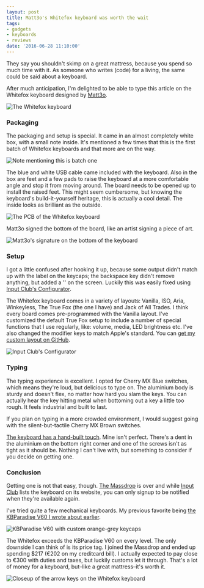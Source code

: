```yaml
---
layout: post
title: Matt3o's Whitefox keyboard was worth the wait
tags:
- gadgets
- keyboards
- reviews
date: '2016-06-28 11:10:00'
---
```


They say you shouldn't skimp on a great mattress, because you spend so much time with it. As someone who writes (code) for a living, the same could be said about a keyboard.

After much anticipation, I'm delighted to be able to type this article on the Whitefox keyboard designed by [Matt3o](http://matt3o.com).

![The Whitefox keyboard](/assets/blog/IMG_2674.jpg)

### Packaging

The packaging and setup is special. It came in an almost completely white box, with a small note inside. It's mentioned a few times that this is the first batch of Whitefox keyboards and that more are on the way.

![Note mentioning this is batch one](/assets/blog/IMG_2668.jpg)

The blue and white USB cable came included with the keyboard. Also in the box are feet and a few pads to raise the keyboard at a more comfortable angle and stop it from moving around. The board needs to be opened up to install the raised feet. This might seem cumbersome, but knowing the keyboard's build-it-yourself heritage, this is actually a cool detail. The inside looks as brilliant as the outside.

![The PCB of the Whitefox keyboard](/assets/blog/IMG_2672.jpg)

Matt3o signed the bottom of the board, like an artist signing a piece of art.

![Matt3o's signature on the bottom of the keyboard](/assets/blog/IMG_2671.jpg)

### Setup

I got a little confused after hooking it up, because some output didn't match up with the label on the keycaps; the backspace key didn't remove anything, but added a '\' on the screen. Luckily this was easily fixed using [Input Club's Configurator](https://input.club/configurator-whitefox).

The Whitefox keyboard comes in a variety of layouts: Vanilla, ISO, Aria, Winkeyless, The True Fox (the one I have) and Jack of All Trades. I think every board comes pre-programmed with the Vanilla layout. I've customized the default True Fox setup to include a number of special functions that I use regularly, like: volume, media, LED brightness etc. I've also changed the modifier keys to match Apple's standard. You can [get my custom layout on GitHub](https://github.com/boyvanamstel/Whitefox-keyboard-macOS-configuration).

![Input Club's Configurator](/assets/blog/configuration.png)

### Typing

The typing experience is excellent. I opted for Cherry MX Blue switches, which means they're loud, but delicious to type on. The aluminium body is sturdy and doesn't flex, no  matter how hard you slam the keys. You can actually hear the key hitting metal when bottoming out a key a little too rough. It feels industrial and built to last.

If you plan on typing in a more crowded environment, I would suggest going with the silent-but-tactile Cherry MX Brown switches.

[The keyboard has a hand-built touch](http://matt3o.com/whitefox-the-making-of/). Mine isn't perfect. There's a dent in the aluminium on the bottom right corner and one of the screws isn't as tight as it should be. Nothing I can't live with, but something to consider if you decide on getting one.

### Conclusion

Getting one is not that easy, though. [The Massdrop](https://www.massdrop.com/buy/the-whitefox-keyboard) is over and while [Input Club](https://input.club/whitefox) lists the keyboard on its website, you can only signup to be notified when they're available again.

I've tried quite a few mechanical keyboards. My previous favorite being [the KBParadise V60 I wrote about earlier](http://www.boy.sh/knows/your-keyboard-looks-better-with-custom-key-caps).

![KBParadise V60 with custom orange-grey keycaps](/assets/blog/IMG_2512.jpg)

The Whitefox exceeds the KBParadise V60 on every level. The only downside I can think of is its price tag. I joined the Massdrop and ended up spending $217 (€202 on my creditcard bill). I actually expected to pay close to €300 with duties and taxes, but luckily customs let it through. That's a lot of money for a keyboard, but–like a great mattress–it's worth it.

![Closeup of the arrow keys on the Whitefox keyboard](/assets/blog/IMG_2675.jpg)

